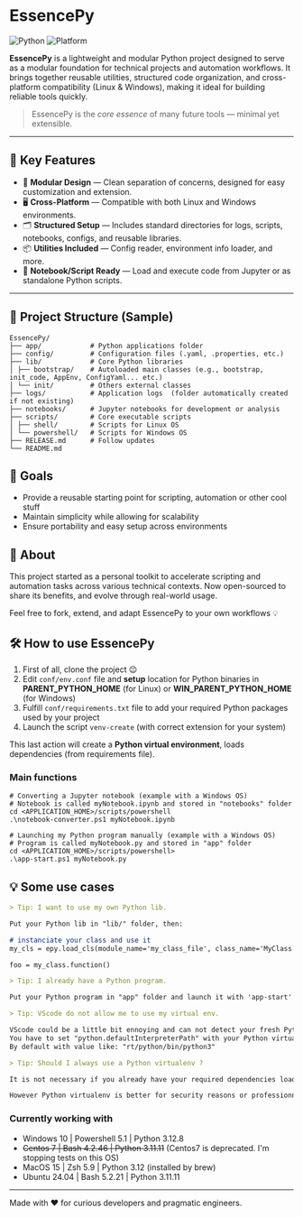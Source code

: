 # EssencePy
![Python](https://img.shields.io/badge/Python-3.12-blue?logo=python)
![Platform](https://img.shields.io/badge/Platform-Windows%20%7C%20Linux-lightgrey)

**EssencePy** is a lightweight and modular Python project designed to serve as a modular foundation for technical projects and automation workflows.
It brings together reusable utilities, structured code organization, and cross-platform compatibility (Linux & Windows), making it ideal for building reliable tools quickly.

> EssencePy is the *core essence* of many future tools — minimal yet extensible.

---

## 🚀 Key Features

- 🔧 **Modular Design** — Clean separation of concerns, designed for easy customization and extension.
- 🖥️ **Cross-Platform** — Compatible with both Linux and Windows environments.
- 🗂️ **Structured Setup** — Includes standard directories for logs, scripts, notebooks, configs, and reusable libraries.
- 📦 **Utilities Included** — Config reader, environment info loader, and more.
- 🧪 **Notebook/Script Ready** — Load and execute code from Jupyter or as standalone Python scripts.

---

## 📁 Project Structure (Sample)
```shell
EssencePy/ 
├── app/            # Python applications folder
├── config/         # Configuration files (.yaml, .properties, etc.) 
├── lib/            # Core Python libraries
│ ├── bootstrap/    # Autoloaded main classes (e.g., bootstrap, init_code, AppEnv, ConfigYaml... etc.)
│ └── init/         # Others external classes
├── logs/           # Application logs  (folder automatically created if not existing)
├── notebooks/      # Jupyter notebooks for development or analysis 
├── scripts/        # Core executable scripts
│ ├── shell/        # Scripts for Linux OS
│ └── powershell/   # Scripts for Windows OS
├── RELEASE.md      # Follow updates
└── README.md
```

## 📌 Goals

- Provide a reusable starting point for scripting, automation or other cool stuff
- Maintain simplicity while allowing for scalability
- Ensure portability and easy setup across environments

## 📣 About

This project started as a personal toolkit to accelerate scripting and automation tasks across various technical contexts.
Now open-sourced to share its benefits, and evolve through real-world usage.

Feel free to fork, extend, and adapt EssencePy to your own workflows 💡

## 🛠️ How to use EssencePy
1. First of all, clone the project 😉
2. Edit `conf/env.conf` file and **setup** location for Python binaries in **PARENT_PYTHON_HOME** (for Linux) or **WIN_PARENT_PYTHON_HOME** (for Windows)
3. Fulfill `conf/requirements.txt` file to add your required Python packages used by your project
4. Launch the script `venv-create` (with correct extension for your system)

This last action will create a **Python virtual environment**, loads dependencies (from requirements file). 

### Main functions
```shell
# Converting a Jupyter notebook (example with a Windows OS)
# Notebook is called myNotebook.ipynb and stored in "notebooks" folder 
cd <APPLICATION_HOME>/scripts/powershell
.\notebook-converter.ps1 myNotebook.ipynb
```

```shell
# Launching my Python program manually (example with a Windows OS)
# Program is called myNotebook.py and stored in "app" folder 
cd <APPLICATION_HOME>/scripts/powershell>
.\app-start.ps1 myNotebook.py
```
## 💡 Some use cases
```md
> Tip: I want to use my own Python lib. 

Put your Python lib in "lib/" folder, then:

# instanciate your class and use it
my_cls = epy.load_cls(module_name='my_class_file', class_name='MyClass', args=[*args])

foo = my_class.function()

```

```md
> Tip: I already have a Python program.

Put your Python program in "app" folder and launch it with 'app-start' script
```

```md
> Tip: VScode do not allow me to use my virtual env.

VScode could be a little bit ennoying and can not detect your fresh Python virtual env. 
You have to set "python.defaultInterpreterPath" with your Python virtual env in VScode settings
By default with value like: "rt/python/bin/python3"
```

```md
> Tip: Should I always use a Python virtualenv ?

It is not necessary if you already have your required dependencies loaded in parent Python home or if you do not have need to isolate your program and packages. 

However Python virtualenv is better for security reasons or professionnal workflow. You should use it without hesitate.
```
### Currently working with

- Windows 10    | Powershell 5.1    | Python 3.12.8
- ~~Centos 7      | Bash 4.2.46       | Python 3.11.11~~ (Centos7 is deprecated. I'm stopping tests on this OS)
- MacOS 15      | Zsh 5.9           | Python 3.12 (installed by brew)
- Ubuntu 24.04  | Bash 5.2.21       | Python 3.11.11

---
Made with ❤️ for curious developers and pragmatic engineers.
